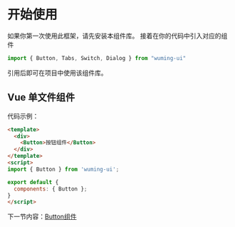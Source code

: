 # 开始使用

如果你第一次使用此框架，请先安装本组件库。 接着在你的代码中引入对应的组件

```js
import { Button, Tabs, Switch, Dialog } from "wuming-ui"
```

引用后即可在项目中使用该组件库。

## Vue 单文件组件

代码示例：

```html
<template>
  <div>
    <Button>按钮组件</Button>
  </div>
</template>
<script>
import { Button } from 'wuming-ui';

export default {
  components: { Button };
}
</script>
```

下一节内容：[Button组件](#/doc/button)

